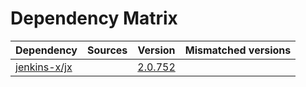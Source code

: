 # Dependency Matrix

Dependency | Sources | Version | Mismatched versions
---------- | ------- | ------- | -------------------
[jenkins-x/jx](https://github.com/jenkins-x/jx.git) |  | [2.0.752](https://github.com/jenkins-x/jx/releases/tag/v2.0.752) | 
